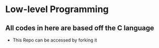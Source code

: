 # Low-level Programming
## All codes in here are based off the C language
* This Repo can be accessed by forking it

